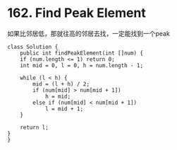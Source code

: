 # 162. Find Peak Element

如果比邻居低，那就往高的邻居去找，一定能找到一个peak

```
class Solution {
    public int findPeakElement(int []num) {
    if (num.length <= 1) return 0;
    int mid = 0, l = 0, h = num.length - 1;
    
    while (l < h) {
        mid = (l + h) / 2;
        if (num[mid] > num[mid + 1])
            h = mid;
        else if (num[mid] < num[mid + 1])
            l = mid + 1;
    }
    
    return l;
}
}


```
